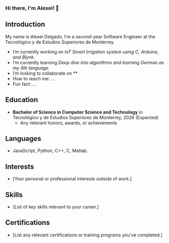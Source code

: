 ### Hi there, I'm Alexei! 👋

## Introduction
My name is Alexei Delgado, I'm a second-year Software Engineer at the Tecnológico y de Estudios Superiores de Monterrey. 
- I’m currently working on *IoT Smart Irrigation system using C, Arduino, and Blynk.*
- I’m currently learning *Deep dive into algorithms and learning German as my 4th language.*
- I’m looking to collaborate on **
- How to reach me: ...
- Fun fact: ...

## Education
- **Bachelor of Science in Computer Science and Technology** in Tecnológico y de Estudios Superiores de Monterrey, 2026 (Expected)
  - Any relevant honors, awards, or achievements

## Languages
- JavaScript, Python, C++, C, Matlab. 

## Interests
- [Your personal or professional interests outside of work.]

## Skills
- [List of key skills relevant to your career.]

## Certifications
- [List any relevant certifications or training programs you've completed.]

<!--
**alexeiddg/alexeiddg** is a ✨ _special_ ✨ repository because its `README.md` (this file) appears on your GitHub profile.

Here are some ideas to get you started:

- 🔭 I’m currently working on ...
- 🌱 I’m currently learning ...
- 👯 I’m looking to collaborate on ...
- 🤔 I’m looking for help with ...
- 💬 Ask me about ...
- 📫 How to reach me: ...
- 😄 Pronouns: ...
- ⚡ Fun fact: ...
-->
